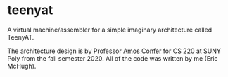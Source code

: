 # teenyat

A virtual machine/assembler for a simple imaginary architecture called TeenyAT.

The architecture design is by Professor [Amos Confer](https://sunypoly.edu/faculty-and-staff/william-amos-confer) for CS 220 at SUNY Poly from the fall semester 2020. All of the code was written by me (Eric McHugh). 
